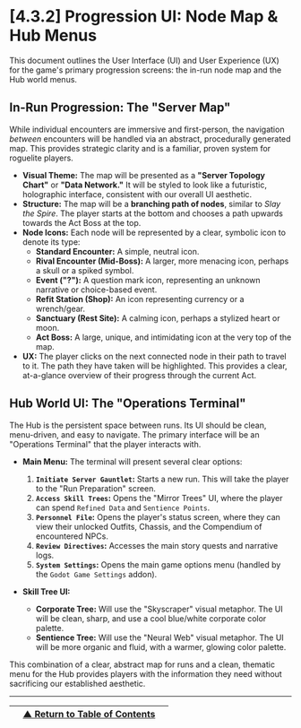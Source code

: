 <!-- Filename: LDD/[4] Art & Technical Implementation/[4.3] UI - UX Design/[4.3.2] Progression UI - Node Map & Hub Menus.md -->

# [4.3.2] Progression UI: Node Map & Hub Menus

This document outlines the User Interface (UI) and User Experience (UX) for the game's primary progression screens: the in-run node map and the Hub world menus.

## In-Run Progression: The "Server Map"

While individual encounters are immersive and first-person, the navigation *between* encounters will be handled via an abstract, procedurally generated map. This provides strategic clarity and is a familiar, proven system for roguelite players.

*   **Visual Theme:** The map will be presented as a **"Server Topology Chart"** or **"Data Network."** It will be styled to look like a futuristic, holographic interface, consistent with our overall UI aesthetic.
*   **Structure:** The map will be a **branching path of nodes**, similar to *Slay the Spire*. The player starts at the bottom and chooses a path upwards towards the Act Boss at the top.
*   **Node Icons:** Each node will be represented by a clear, symbolic icon to denote its type:
    *   **Standard Encounter:** A simple, neutral icon.
    *   **Rival Encounter (Mid-Boss):** A larger, more menacing icon, perhaps a skull or a spiked symbol.
    *   **Event ("?"):** A question mark icon, representing an unknown narrative or choice-based event.
    *   **Refit Station (Shop):** An icon representing currency or a wrench/gear.
    *   **Sanctuary (Rest Site):** A calming icon, perhaps a stylized heart or moon.
    *   **Act Boss:** A large, unique, and intimidating icon at the very top of the map.
*   **UX:** The player clicks on the next connected node in their path to travel to it. The path they have taken will be highlighted. This provides a clear, at-a-glance overview of their progress through the current Act.

## Hub World UI: The "Operations Terminal"

The Hub is the persistent space between runs. Its UI should be clean, menu-driven, and easy to navigate. The primary interface will be an "Operations Terminal" that the player interacts with.

*   **Main Menu:** The terminal will present several clear options:
    1.  **`Initiate Server Gauntlet`:** Starts a new run. This will take the player to the "Run Preparation" screen.
    2.  **`Access Skill Trees`:** Opens the "Mirror Trees" UI, where the player can spend `Refined Data` and `Sentience Points`.
    3.  **`Personnel File`:** Opens the player's status screen, where they can view their unlocked Outfits, Chassis, and the Compendium of encountered NPCs.
    4.  **`Review Directives`:** Accesses the main story quests and narrative logs.
    5.  **`System Settings`:** Opens the main game options menu (handled by the `Godot Game Settings` addon).

*   **Skill Tree UI:**
    *   **Corporate Tree:** Will use the "Skyscraper" visual metaphor. The UI will be clean, sharp, and use a cool blue/white corporate color palette.
    *   **Sentience Tree:** Will use the "Neural Web" visual metaphor. The UI will be more organic and fluid, with a warmer, glowing color palette.

This combination of a clear, abstract map for runs and a clean, thematic menu for the Hub provides players with the information they need without sacrificing our established aesthetic.

---
| | [▲ Return to Table of Contents](../../README.md) | |
| :--- | :---: | ---: |